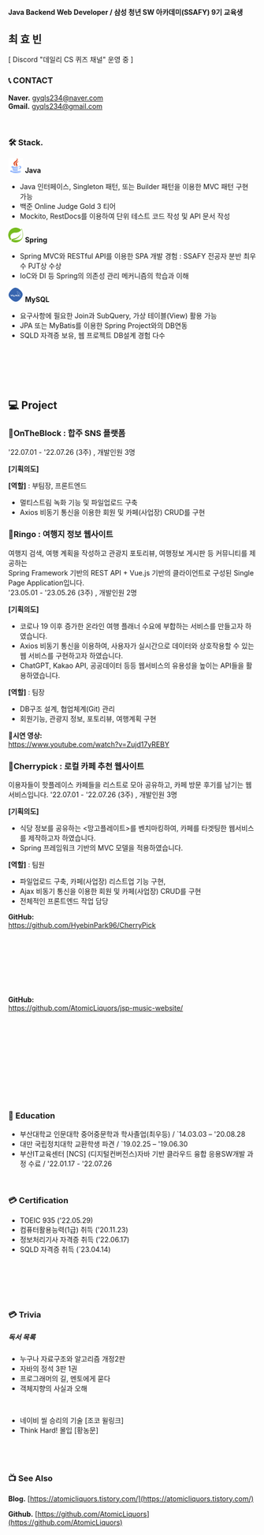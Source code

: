#### Java Backend Web Developer / 삼성 청년 SW 아카데미(SSAFY) 9기 교육생
## 최 효 빈
                           

<!--모델 : https://roseline.oopy.io/resume-->

[ Discord "데일리 CS 퀴즈 채널" 운영 중 ]


### 📞 CONTACT
**Naver.** gyqls234@naver.com      
**Gmail.** gyqls234@gmail.com   

&nbsp;

### 🛠️ Stack.  


  <img src="./java_icon.png" width="30px" height="30px"/> **Java** &nbsp;  
- Java 인터페이스, Singleton 패턴, 또는 Builder 패턴을 이용한 MVC 패턴 구현 가능 &nbsp;  
- 백준 Online Judge Gold 3 티어 &nbsp;  
- Mockito, RestDocs를 이용하여 단위 테스트 코드 작성 및  API 문서 작성
&nbsp;  


<img src="./spring_icon.png" width="30px" height="30px"/> **Spring**
- Spring MVC와  RESTful API를 이용한 SPA 개발 경험 : SSAFY 전공자 분반 최우수 PJT상 수상
- IoC와 DI 등 Spring의 의존성 관리 메커니즘의 학습과 이해
  &nbsp;
   
<img src="./mysql_icon.png" width="30px" height="30px"/> **MySQL**
- 요구사항에 필요한 Join과 SubQuery, 가상 테이블(View) 활용 가능 
- JPA 또는 MyBatis를 이용한 Spring Project와의 DB연동 
- SQLD 자격증 보유, 웹 프로젝트 DB설계 경험 다수
  &nbsp;  

<!--
<img src="https://img.shields.io/badge/java-%23ED8B00.svg?style=for-the-badge&logo=java&logoColor=white"/>
  <img src="https://img.shields.io/badge/spring-%236DB33F.svg?style=for-the-badge&logo=spring&logoColor=white"/>
  <img src="https://img.shields.io/badge/mysql-4479A1?style=for-the-badge&logo=mysql&logoColor=white">-->
<!--
(Java를 메인으로 하고, 공고를 보고 필요한 스택만 표시해서 제출.)

<div style="display: flex;">
<img src="https://img.shields.io/badge/html5-E34F26?style=for-the-badge&logo=html5&logoColor=white"> 
<img src="https://img.shields.io/badge/css-1572B6?style=for-the-badge&logo=css3&logoColor=white"> 
<img src="https://img.shields.io/badge/javascript-F7DF1E?style=for-the-badge&logo=javascript&logoColor=black"> 
<img src="https://img.shields.io/badge/bootstrap-7952B3?style=for-the-badge&logo=bootstrap&logoColor=white">
<img src="https://img.shields.io/badge/jquery-0769AD?style=for-the-badge&logo=jquery&logoColor=white">
</div>

<div style="display: flex;">
<img src="https://img.shields.io/badge/mysql-4479A1?style=for-the-badge&logo=mysql&logoColor=white"> 
 
  <img src="https://img.shields.io/badge/spring-6DB33F?style=for-the-badge&logo=spring&logoColor=white"> 
  <img src="https://img.shields.io/badge/apache tomcat-F8DC75?style=for-the-badge&logo=apachetomcat&logoColor=white">
  <br>
  
  <img src="https://img.shields.io/badge/github-181717?style=for-the-badge&logo=github&logoColor=white">
  <img src="https://img.shields.io/badge/git-F05032?style=for-the-badge&logo=git&logoColor=white">
  <img src="https://img.shields.io/badge/fontawesome-339AF0?style=for-the-badge&logo=fontawesome&logoColor=white">
  </div>
-->
&nbsp;
---
&nbsp;




## 💻 Project



### 🎼OnTheBlock : 합주 SNS 플랫폼


'22.07.01 - '22.07.26 (3주) , 개발인원 3명

**[기획의도]** 

 
**[역할]** : 부팀장, 프론트엔드
- 멀티스트림 녹화 기능 및 파일업로드 구축 
- Axios 비동기 통신을 이용한 회원 및 카페(사업장) CRUD를 구현



### 🍏Ringo : 여행지 정보 웹사이트

여행지 검색, 여행 계획을 작성하고 관광지 포토리뷰, 여행정보 게시판 등 커뮤니티를 제공하는   
Spring Framework 기반의 REST API + Vue.js 기반의 클라이언트로 구성된 Single Page Application입니다.  
'23.05.01 - '23.05.26 (3주) , 개발인원 2명  

**[기획의도]**  
- 코로나 19 이후 증가한 온라인 여행 플래너 수요에 부합하는 서비스를 만들고자 하였습니다.  
- Axios 비동기 통신을 이용하여, 사용자가 실시간으로 데이터와 상호작용할 수 있는 웹 서비스를 구현하고자 하였습니다.  
- ChatGPT, Kakao API, 공공데이터 등등 웹서비스의 유용성을 높이는 API들을 활용하였습니다.  
 
**[역할]** : 팀장  
- DB구조 설계, 협업체계(Git) 관리  
- 회원기능, 관광지 정보, 포토리뷰, 여행계획 구현  



**🎥시연 영상:**  
https://www.youtube.com/watch?v=Zujd17yREBY




### 🍒Cherrypick : 로컬 카페 추천 웹사이트

이용자들이 핫플레이스 카페들을 리스트로 모아 공유하고, 카페 방문 후기를 남기는 웹 서비스입니다.
'22.07.01 - '22.07.26 (3주) , 개발인원 3명

**[기획의도]** 
- 식당 정보를 공유하는 <망고플레이트>를 벤치마킹하여, 카페를 타겟팅한 웹서비스를 제작하고자 하였습니다.
- Spring 프레임워크 기반의 MVC 모델을 적용하였습니다.
 
**[역할]** : 팀원
- 파일업로드 구축, 카페(사업장) 리스트업 기능 구현,
- Ajax 비동기 통신을 이용한 회원 및 카페(사업장) CRUD를 구현
- 전체적인 프론트엔드 작업 담당

**GitHub:**  
https://github.com/HyebinPark96/CherryPick  

  
&nbsp;  
---
&nbsp;      


&nbsp;

**GitHub:**   
https://github.com/AtomicLiquors/jsp-music-website/

&nbsp;  
---
&nbsp;    

&nbsp;  
---

&nbsp;  

### 📙 Education
- 부산대학교 인문대학 중어중문학과 학사졸업(최우등)  / `14.03.03 – '20.08.28
- 대만 국립정치대학 교환학생 파견  / `19.02.25 – '19.06.30
- 부산IT교육센터 [NCS] (디지털컨버전스)자바 기반 클라우드 융합 응용SW개발 과정 수료  / '22.01.17 - '22.07.26

&nbsp;  

### 💳 Certification
- TOEIC 935 ('22.05.29)
- 컴퓨터활용능력(1급) 취득 ('20.11.23)
- 정보처리기사 자격증 취득 ('22.06.17)
- SQLD 자격증 취득 (`23.04.14)

&nbsp;  
---

&nbsp;  

### 💳 Trivia
##### 독서 목록
- 누구나 자료구조와 알고리즘 개정2판
- 자바의 정석 3판 1권
- 프로그래머의 길, 멘토에게 묻다
- 객체지향의 사실과 오해

&nbsp;  
- 네이비 씰 승리의 기술 [조코 윌링크]
- Think Hard! 몰입 [황농문]

&nbsp;  
---


### 📺 See Also

**Blog.** [https://atomicliquors.tistory.com/](https://atomicliquors.tistory.com/)

**Github.**  [https://github.com/AtomicLiquors](https://github.com/AtomicLiquors)


<!--우부콘 2022 갔다온 얘기.-->
<!--========================================-->

<!-- Project REadme로.
**역할 분담**  
김서하  
● DB 설계 및 클라우드 DB 관리  
● Kakaomap api로 지도 데이터 적용  
● Ajax 비동기 통신 활용한 카페 , 북마크 crud   

박혜빈  
● 개발환경 구축 및 형상관리  
● Spring Security 적용 권한 및 인증 설정 / Bcrypt 로 패스워드 해싱  
● HttpSession로 유저 정보 관리  
● SmartEditor 리뷰 작성 및 게시판 구현  
● jQuery / Ajax / Jackson 라이브러리 사용으로 JSON 데이터 변환 및 비동기 통신  
● RESTful API 설계  
● ErrorController 인터페이스 구현으로 에러페이지 커스터마이징  
● MyBatis 동적 쿼리 사용으로 분기처리  
  
최효빈  
● 프론트엔드 : css 디자인 및 js/jquery 이용 동적 엘리먼트 제어  
● 파일업로드 구현 및 Drag & Drop 방식과 이미지 미리보기 구현  
● Ajax 비동기 통신을 통한 카페(사업장) 등록 및 수정 구현  -->
